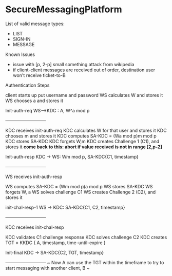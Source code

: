 # SecureMessagingPlatform


List of valid message types:
- LIST
- SIGN-IN
- MESSAGE


Known Issues
- issue with [p, 2-p] small something attack from wikipedia
- if client-client messages are received out of order, destination user won't receive ticket-to-B

Authentication Steps

client starts up
put username and password
WS calculates W and stores it
WS chooses a and stores it

Init-auth-req
WS—>KDC : A, W^a mod p

—————————

KDC receives init-auth-req
KDC calculates W for that user and stores it
KDC chooses m and stores it
KDC computes SA-KDC = (Wa mod p)m mod p
KDC stores SA-KDC
KDC forgets W,m
KDC creates Challenge 1 (C1), and stores it
**come back to this: abort if value received is not in range [2,p-2]**

Init-auth-resp
KDC → WS: Wm mod p, SA-KDC{C1, timestamp}

—————————

WS receives init-auth-resp

WS computes SA-KDC = (Wm mod p)a mod p
WS stores SA-KDC
WS forgets W, a
WS solves challenge C1
WS creates Challenge 2 (C2), and stores it

init-chal-resp-1
WS → KDC: SA-KDC{C1, C2, timestamp}

—————————

KDC receives init-chal-resp

KDC validates C1 challenge response
KDC solves challenge C2
KDC creates TGT = KKDC { A, timestamp, time-until-expire }

Init-final
KDC → SA-KDC{C2, TGT, timestamp}

—————————
~ Now A can use the TGT within the timeframe to try to start messaging with another client, B ~

